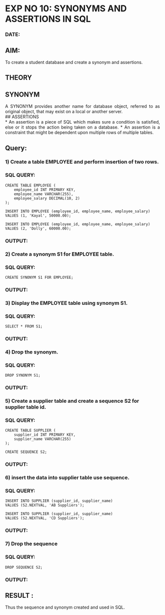 # EXP NO 10: SYNONYMS AND ASSERTIONS IN SQL 
### DATE: 
## AIM:
To create a student database and create a synonym and assertions.

## THEORY
## SYNONYM
<div align="justify">
A SYNONYM provides another name for database object, referred to as original object, that may exist on a local or another server.
</div>
## ASSERTIONS
<div align="justify">
* An assertion is a piece of SQL which makes sure a condition is satisfied, else or it stops the action being taken on a database.
* An assertion is a constraint that might be dependent upon multiple rows of multiple tables.
</div>

## Query:
### 1) Create a table EMPLOYEE and perform insertion of two rows.

### SQL QUERY: 
```
CREATE TABLE EMPLOYEE (
    employee_id INT PRIMARY KEY,
    employee_name VARCHAR(255),
    employee_salary DECIMAL(10, 2)
);

INSERT INTO EMPLOYEE (employee_id, employee_name, employee_salary)
VALUES (1, 'Kayal', 50000.00);

INSERT INTO EMPLOYEE (employee_id, employee_name, employee_salary)
VALUES (2, 'Dolly', 60000.00);
```

### OUTPUT:

### 2) Create a synonym S1 for EMPLOYEE  table.

### SQL QUERY: 
```
CREATE SYNONYM S1 FOR EMPLOYEE;
```
### OUTPUT:


### 3) Display the EMPLOYEE  table using synonym S1.
 
### SQL QUERY: 
```
SELECT * FROM S1;
```

### OUTPUT:


### 4) Drop the synonym.

### SQL QUERY: 
```
DROP SYNONYM S1;
```

### OUTPUT:



### 5) Create a supplier table and create a sequence S2 for supplier table id.

### SQL QUERY: 
```
CREATE TABLE SUPPLIER (
    supplier_id INT PRIMARY KEY,
    supplier_name VARCHAR(255)
);

CREATE SEQUENCE S2;
```

### OUTPUT:


### 6) insert the data into supplier table use sequence.

### SQL QUERY: 
```
INSERT INTO SUPPLIER (supplier_id, supplier_name)
VALUES (S2.NEXTVAL, 'AB Suppliers');

INSERT INTO SUPPLIER (supplier_id, supplier_name)
VALUES (S2.NEXTVAL, 'CD Suppliers');
```

### OUTPUT:
### 7) Drop the sequence

### SQL QUERY: 
```
DROP SEQUENCE S2;
```

### OUTPUT:

## RESULT :
Thus the sequence and synonym created and used in SQL.
